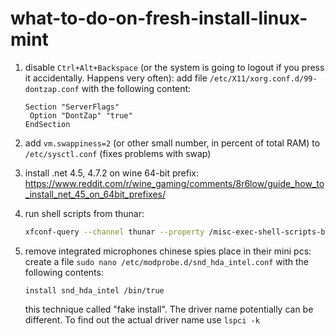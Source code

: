 # what-to-do-on-fresh-install-linux-mint

1. disable `Ctrl+Alt+Backspace` (or the system is going to logout if you press it accidentally. Happens very often):
   add file `/etc/X11/xorg.conf.d/99-dontzap.conf` with the following content:
   ```
   Section "ServerFlags"
    Option "DontZap" "true"
   EndSection
   ```

2. add `vm.swappiness=2` (or other small number, in percent of total RAM) to `/etc/sysctl.conf` (fixes problems with swap)

3. install .net 4.5, 4.7.2 on wine 64-bit prefix: https://www.reddit.com/r/wine_gaming/comments/8r6low/guide_how_to_install_net_45_on_64bit_prefixes/

4. run shell scripts from thunar:
   ```sh
   xfconf-query --channel thunar --property /misc-exec-shell-scripts-by-default --create --type bool --set true
   ```
5. remove integrated microphones chinese spies place in their mini pcs:
   create a file `sudo nano /etc/modprobe.d/snd_hda_intel.conf` with the following contents:
   ```
   install snd_hda_intel /bin/true
   ```
   this technique called "fake install".
   The driver name potentially can be different. To find out the actual driver name use `lspci -k`
   
